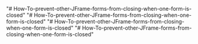 "# How-To-prevent-other-JFrame-forms-from-closing-when-one-form-is-closed" 
"# How-To-prevent-other-JFrame-forms-from-closing-when-one-form-is-closed" 
"# How-To-prevent-other-JFrame-forms-from-closing-when-one-form-is-closed" 
"# How-To-prevent-other-JFrame-forms-from-closing-when-one-form-is-closed" 
